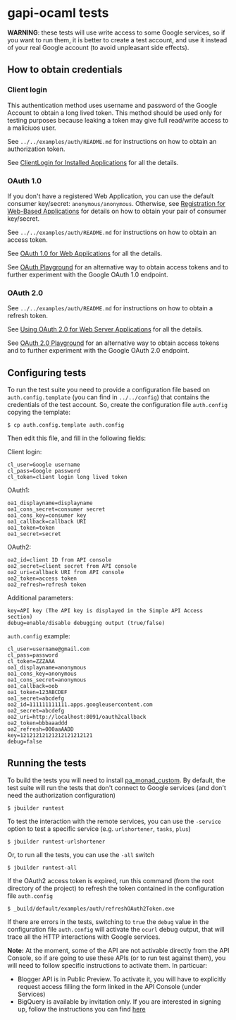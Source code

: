 gapi-ocaml tests
================

**WARNING**: these tests will use write access to some Google services, so
if you want to run them, it is better to create a test account, and use it
instead of your real Google account (to avoid unpleasant side effects).

How to obtain credentials
-------------------------

### Client login

This authentication method uses username and password of the Google Account to
obtain a long lived token. This method should be used only for testing
purposes because leaking a token may give full read/write access to a
maliciuos user.

See `../../examples/auth/README.md` for instructions on how to obtain an
authorization token.

See [ClientLogin for Installed Applications](http://code.google.com/apis/accounts/docs/AuthForInstalledApps.html) for all the details.

### OAuth 1.0

If you don't have a registered Web Application, you can use the default
consumer key/secret: `anonymous/anonymous`. Otherwise, see [Registration for Web-Based Applications](http://code.google.com/apis/accounts/docs/RegistrationForWebAppsAuto.html)
for details on how to obtain your pair of consumer key/secret.

See `../../examples/auth/README.md` for instructions on how to obtain an
access token.

See [OAuth 1.0 for Web Applications](http://code.google.com/apis/accounts/docs/OAuth.html) for all the details.

See [OAuth Playground](http://googlecodesamples.com/oauth_playground/) for an
alternative way to obtain access tokens and to further experiment with the
Google OAuth 1.0 endpoint.

### OAuth 2.0

See `../../examples/auth/README.md` for instructions on how to obtain a
refresh token.

See [Using OAuth 2.0 for Web Server Applications](http://code.google.com/apis/accounts/docs/OAuth2WebServer.html) for all the details.

See [OAuth 2.0 Playground](https://code.google.com/oauthplayground/) for an
alternative way to obtain access tokens and to further experiment with the
Google OAuth 2.0 endpoint.

Configuring tests
-----------------

To run the test suite you need to provide a configuration file based on
`auth.config.template` (you can find in `../../config`) that contains the
credentials of the test account. So, create the configuration file
`auth.config` copying the template:

    $ cp auth.config.template auth.config

Then edit this file, and fill in the following fields:

Client login:

    cl_user=Google username
    cl_pass=Google password
    cl_token=client login long lived token

OAuth1:

    oa1_displayname=displayname
    oa1_cons_secret=consumer secret
    oa1_cons_key=consumer key
    oa1_callback=callback URI
    oa1_token=token
    oa1_secret=secret

OAuth2:

    oa2_id=client ID from API console
    oa2_secret=client secret from API console
    oa2_uri=callback URI from API console
    oa2_token=access token
    oa2_refresh=refresh token

Additional parameters:

    key=API key (The API key is displayed in the Simple API Access section)
    debug=enable/disable debugging output (true/false)

`auth.config` example:

    cl_user=username@gmail.com
    cl_pass=password
    cl_token=ZZZAAA
    oa1_displayname=anonymous
    oa1_cons_key=anonymous
    oa1_cons_secret=anonymous
    oa1_callback=oob
    oa1_token=123ABCDEF
    oa1_secret=abcdefg
    oa2_id=111111111111.apps.googleusercontent.com
    oa2_secret=abcdefg
    oa2_uri=http://localhost:8091/oauth2callback
    oa2_token=bbbaaaddd
    oa2_refresh=000aaAADD
    key=12121212121212121212121
    debug=false

Running the tests
-----------------

To build the tests you will need to install
[pa_monad_custom](http://opam.ocamlpro.com/pkg/pa_monad_custom.v6.0.0.html).
By default, the test suite will run the tests that don't connect to Google
services (and don't need the authorization configuration)

    $ jbuilder runtest

To test the interaction with the remote services, you can use the `-service`
option to test a specific service (e.g. `urlshortener`, `tasks`, `plus`)

    $ jbuilder runtest-urlshortener

Or, to run all the tests, you can use the `-all` switch

    $ jbuilder runtest-all

If the OAuth2 access token is expired, run this command (from the root
directory of the project) to refresh the token contained in the configuration
file `auth.config`

    $ _build/default/examples/auth/refreshOAuth2Token.exe

If there are errors in the tests, switching to `true` the `debug` value in the
configuration file `auth.config` will activate the `ocurl` debug output, that
will trace all the HTTP interactions with Google services.

**Note:** At the moment, some of the API are not activable directly from the
API Console, so if are going to use these APIs (or to run test against them),
you will need to follow specific instructions to activate them. In particuar:

* Blogger API is in Public Preview. To activate it, you will have to
  explicitly request access filling the form linked in the API Console (under
  Services)
* BigQuery is available by invitation only. If you are interested in signing
  up, follow the instructions you can find
  [here](https://developers.google.com/bigquery/docs/getting-started)


